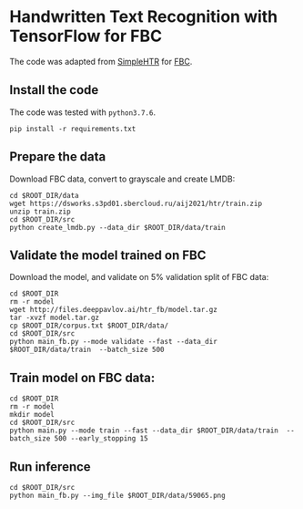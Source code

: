 # Handwritten Text Recognition with TensorFlow for FBC

The code was adapted from [SimpleHTR](https://github.com/githubharald/SimpleHTR) for [FBC](https://github.com/sberbank-ai/fusion_brain_aij2021).

## Install the code

The code was tested with `python3.7.6`.

```
pip install -r requirements.txt
```

## Prepare the data

Download FBC data, convert to grayscale and create LMDB:
```
cd $ROOT_DIR/data
wget https://dsworks.s3pd01.sbercloud.ru/aij2021/htr/train.zip
unzip train.zip
cd $ROOT_DIR/src
python create_lmdb.py --data_dir $ROOT_DIR/data/train
```

## Validate the model trained on FBC

Download the model, and validate on 5% validation split of FBC data: 
```
cd $ROOT_DIR
rm -r model
wget http://files.deeppavlov.ai/htr_fb/model.tar.gz
tar -xvzf model.tar.gz
cp $ROOT_DIR/corpus.txt $ROOT_DIR/data/
cd $ROOT_DIR/src
python main_fb.py --mode validate --fast --data_dir $ROOT_DIR/data/train  --batch_size 500
```

## Train model on FBC data:

```
cd $ROOT_DIR
rm -r model
mkdir model
cd $ROOT_DIR/src
python main.py --mode train --fast --data_dir $ROOT_DIR/data/train  --batch_size 500 --early_stopping 15
```

## Run inference

```
cd $ROOT_DIR/src
python main_fb.py --img_file $ROOT_DIR/data/59065.png
```
